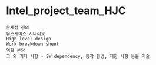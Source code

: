 # Intel_project_team_HJC



    문제점 정의​
    유즈케이스 시나리오​
    High level design​
    Work breakdown sheet​
    역할 분담​
    그 외 기타 사항 - SW dependency, 동작 환경, 제한 사항 등을 기술
